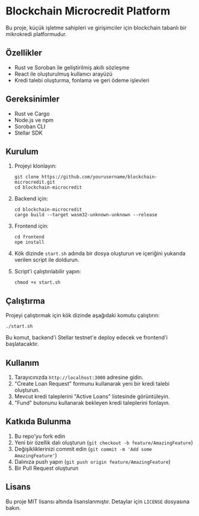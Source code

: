 # Blockchain Microcredit Platform

Bu proje, küçük işletme sahipleri ve girişimciler için blockchain tabanlı bir mikrokredi platformudur.

## Özellikler

- Rust ve Soroban ile geliştirilmiş akıllı sözleşme
- React ile oluşturulmuş kullanıcı arayüzü
- Kredi talebi oluşturma, fonlama ve geri ödeme işlevleri

## Gereksinimler

- Rust ve Cargo
- Node.js ve npm
- Soroban CLI
- Stellar SDK

## Kurulum

1. Projeyi klonlayın:
   ```
   git clone https://github.com/yourusername/blockchain-microcredit.git
   cd blockchain-microcredit
   ```

2. Backend için:
   ```
   cd blockchain-microcredit
   cargo build --target wasm32-unknown-unknown --release
   ```

3. Frontend için:
   ```
   cd frontend
   npm install
   ```

4. Kök dizinde `start.sh` adında bir dosya oluşturun ve içeriğini yukarıda verilen script ile doldurun.

5. Script'i çalıştırılabilir yapın:
   ```
   chmod +x start.sh
   ```

## Çalıştırma

Projeyi çalıştırmak için kök dizinde aşağıdaki komutu çalıştırın:

```
./start.sh
```

Bu komut, backend'i Stellar testnet'e deploy edecek ve frontend'i başlatacaktır.

## Kullanım

1. Tarayıcınızda `http://localhost:3000` adresine gidin.
2. "Create Loan Request" formunu kullanarak yeni bir kredi talebi oluşturun.
3. Mevcut kredi taleplerini "Active Loans" listesinde görüntüleyin.
4. "Fund" butonunu kullanarak bekleyen kredi taleplerini fonlayın.

## Katkıda Bulunma

1. Bu repo'yu fork edin
2. Yeni bir özellik dalı oluşturun (`git checkout -b feature/AmazingFeature`)
3. Değişikliklerinizi commit edin (`git commit -m 'Add some AmazingFeature'`)
4. Dalınıza push yapın (`git push origin feature/AmazingFeature`)
5. Bir Pull Request oluşturun

## Lisans

Bu proje MIT lisansı altında lisanslanmıştır. Detaylar için `LICENSE` dosyasına bakın.
